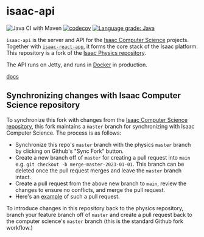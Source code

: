 # isaac-api

![Java CI with Maven](https://github.com/isaaccomputerscience/isaac-api/workflows/Java%20CI%20with%20Maven/badge.svg?branch=master)
[![codecov](https://codecov.io/gh/isaacphysics/isaac-api/branch/master/graph/badge.svg)](https://codecov.io/gh/isaacphysics/isaac-api)
[![Language grade: Java](https://img.shields.io/lgtm/grade/java/g/isaacphysics/isaac-api.svg?logo=lgtm&logoWidth=18)](https://lgtm.com/projects/g/isaacphysics/isaac-api/context:java)


`isaac-api` is the server and API for the [Isaac Computer Science](https://isaaccomputerscience.org/about) projects. Together with [`isaac-react-app`](https://github.com/isaaccomputerscience/isaac-react-app), it forms the core stack of the Isaac platform. This repository is a fork of the [Isaac Physics repository](https://github.com/isaacphysics/isaac-api).

The API runs on Jetty, and runs in [Docker](https://www.docker.com/) in production.

[docs](./docs)

## Synchronizing changes with Isaac Computer Science repository
To synchronize this fork with changes from the [Isaac Computer Science repository](https://github.com/isaaccomputerscience/isaac-api), this fork maintains a `master` branch for synchronizing with Isaac Computer Science. The process is as follows:
* Synchronize this repo's `master` branch with the physics `master` branch by clicking on Github's "Sync Fork" button.
* Create a new branch off of `master` for creating a pull request into `main` e.g. `git checkout -b merge-master-2023-01-01`. This branch can be deleted once the pull request merges and leave the `master` branch intact.
* Create a pull request from the above new branch to `main`, review the changes to ensure no conflicts, and merge the pull request.
* Here's an [example](https://github.com/isaaccomputerscience/isaac-api/pull/9) of such a pull request.

To introduce changes in this repository back to the physics repository, branch your feature branch off of `master` and create a pull request back to the computer science's `master` branch (this is the standard Github fork workflow.)
